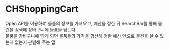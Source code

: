 # CHShoppingCart

  Open API를 이용하여 물품의 정보를 가져오고, 예산을 정한 뒤 SearchBar를 통해 물건을 검색해 장바구니에 물품을 담는다.</br>
  물품을 장바구니에 담게 되면 물품들의 가격을 합산해 정한 예산 안으로 물건을 살 수 있는지 없는지 판별해 주는 앱
